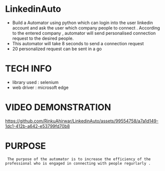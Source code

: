 #    LinkedinAuto
*    Build a Automator using python which can login into the user linkedin account and ask the user which company people to connect .
According to the entered company , automator will send personalised connection request to the desired people.
*    This automator will take 8 seconds to send a connection request
*    20 personalized request can be sent in a go  
     
#    TECH INFO
* library used : selenium 
* web driver   : microsoft edge

#    VIDEO DEMONSTRATION

https://github.com/RinkuAhirwar/LinkedinAuto/assets/99554758/a7a1d149-1dc1-412b-a642-e53799fd70b8


     

# PURPOSE
     The purpose of the automator is to increase the efficiency of the professional who is engaged in connecting with people regurlarly .
